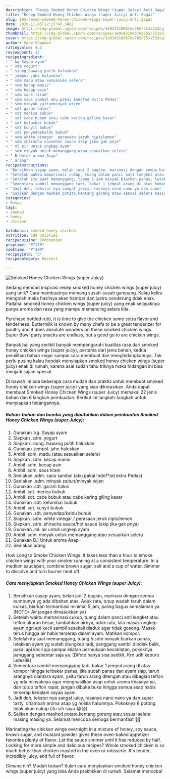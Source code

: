 ```yaml
---
description: "Resep Smoked Honey Chicken Wings (super Juicy) Anti Gagal"
title: "Resep Smoked Honey Chicken Wings (super Juicy) Anti Gagal"
slug: 195-resep-smoked-honey-chicken-wings-super-juicy-anti-gagal
date: 2020-11-05T12:27:47.340Z
image: https://img-global.cpcdn.com/recipes/1e914318967ea765/751x532cq70/smoked-honey-chicken-wings-super-juicy-foto-resep-utama.jpg
thumbnail: https://img-global.cpcdn.com/recipes/1e914318967ea765/751x532cq70/smoked-honey-chicken-wings-super-juicy-foto-resep-utama.jpg
cover: https://img-global.cpcdn.com/recipes/1e914318967ea765/751x532cq70/smoked-honey-chicken-wings-super-juicy-foto-resep-utama.jpg
author: Gene Chapman
ratingvalue: 4.3
reviewcount: 15
recipeingredient:
- " kg Sayap ayam"
- " sdm yogurt"
- " siung bawang putih haluskan"
- " jempol jahe haluskan"
- " sdm madu atau sesuaikan selera"
- " sdm kecap manis"
- " sdm kecap asin"
- " sdm saus tiram"
- " sdm saos sambal aku pakai Indofod extra Pedas"
- " sdm minyak zaitunminyak wijen"
- " sdt garam halus"
- " sdt merica bubuk"
- " sdt cabe bubuk atau cabe kering giling kasar"
- " sdt ketumbar bubuk"
- " sdt kunyit bubuk"
- " sdt penyedapkaldu bubuk"
- " sdm white vinegar  perasaan jeruk nipislemon"
- " sdm shiracha saucehot sauce skip jika gak pnya"
- " ml air untuk ungkep ayam"
- " sdm minyak untuk memanggang atau sesuaikan selera"
- " B Untuk aroma Asap"
- " arang"
recipeinstructions:
- "Bersihkan sayap ayam, belah jadi 2 bagian, marinasi dengan semua bumbunya yg ada dibahan atas. Aduk rata, tutup wadah taruh dalam kulkas, biarkan termarinasi minimal 5 jam, paling bagus semalaman ya (NOTE= Air jangan dimasukkan ya)"
- "Setelah waktu memarinasi cukup, tuang dalam panci anti lengket atau teflon ukuran besar, tambahkan airnya, aduk rata, lalu masak ungkep ayam dgn api kecil sambil sesekali diaduk agar tidak gosong. Masak terus hingga air habis terserap dalam ayam. Matikan kompor."
- "Setelah itu saat memanggang, tuang 5.sdm minyak biarkan panas, letakkan ayam yg sudah diungkep tadi, panggang sambil dibolak balik, pakai api kecil aja sampai kliatan permukaan kecoklatan, pokoknya panggang sebentar saja ya. (Difoto hanya sisa sedikit, Krn udh keburu ludes😂)"
- "Sementara sambil memanggang tadi, bakar 1 jempol arang di atas kompor hingga terbakar panas, jika sudah panas dan ayam siap, taruh arangnya diantara ayam, yaitu taruh arang ditengah atau dibagian teflon yg ada minyaknya agar menghasilkan asap untuk aroma khasnya ya, dan tutup teflon rapat, jangan dibuka buka hingga semua asap habis terserap kedalam sayap ayam."
- "Jadi deh, tekstur nya sangat juicy, rasanya nano nano ya dan super tasty, ditambah aroma asap yg holala harumnya. Pokoknya 8 potong tidak akan cukup (itu sih saya 😂😆)"
- "Sajikan dengan mashed potato,kentang goreng atau sesuai selera masing masing ya. Selamat mencoba semoga bermanfaat 👩‍🍳"
categories:
- Resep
tags:
- smoked
- honey
- chicken

katakunci: smoked honey chicken 
nutrition: 108 calories
recipecuisine: Indonesian
preptime: "PT17M"
cooktime: "PT30M"
recipeyield: "2"
recipecategory: Dessert

---
```



![Smoked Honey Chicken Wings (super Juicy)](https://img-global.cpcdn.com/recipes/1e914318967ea765/751x532cq70/smoked-honey-chicken-wings-super-juicy-foto-resep-utama.jpg)

Sedang mencari inspirasi resep smoked honey chicken wings (super juicy) yang unik? Cara membuatnya memang susah-susah gampang. Kalau keliru mengolah maka hasilnya akan hambar dan justru cenderung tidak enak. Padahal smoked honey chicken wings (super juicy) yang enak selayaknya punya aroma dan rasa yang mampu memancing selera kita.

Purchase bottled rub), it is time to give the chicken some extra flavor and tenderness. Buttermilk is known by many chefs to be a great tenderizer for poultry and it does absolute wonders on these smoked chicken wings. Super Bowl party snacks are endless, but a good go to are chicken wings.

Banyak hal yang sedikit banyak mempengaruhi kualitas rasa dari smoked honey chicken wings (super juicy), pertama dari jenis bahan, kedua pemilihan bahan segar sampai cara membuat dan menghidangkannya. Tak perlu pusing kalau hendak menyiapkan smoked honey chicken wings (super juicy) enak di rumah, karena asal sudah tahu triknya maka hidangan ini bisa menjadi sajian spesial.


Di bawah ini ada beberapa cara mudah dan praktis untuk membuat smoked honey chicken wings (super juicy) yang siap dikreasikan. Anda dapat membuat Smoked Honey Chicken Wings (super Juicy) memakai 22 jenis bahan dan 6 langkah pembuatan. Berikut ini langkah-langkah untuk menyiapkan hidangannya.

<!--inarticleads1-->

##### Bahan-bahan dan bumbu yang dibutuhkan dalam pembuatan Smoked Honey Chicken Wings (super Juicy):

1. Gunakan  .kg. Sayap ayam
1. Siapkan  .sdm. yogurt
1. Siapkan  .siung. bawang putih haluskan
1. Gunakan  .jempol. jahe haluskan
1. Ambil  .sdm. madu (atau sesuaikan selera)
1. Siapkan  .sdm. kecap manis
1. Ambil  .sdm. kecap asin
1. Ambil  .sdm. saus tiram
1. Sediakan  .sdm. saos sambal (aku pakai Indof*od extra Pedas)
1. Sediakan  .sdm. minyak zaitun/minyak wijen
1. Gunakan  .sdt. garam halus
1. Ambil  .sdt. merica bubuk
1. Ambil  .sdt. cabe bubuk atau cabe kering giling kasar
1. Gunakan  .sdt. ketumbar bubuk
1. Ambil  .sdt. kunyit bubuk
1. Gunakan  .sdt. penyedap/kaldu bubuk
1. Siapkan  .sdm. white vinegar / perasaan jeruk nipis/lemon
1. Siapkan  .sdm. shiracha sauce/hot sauce (skip jika gak pnya)
1. Gunakan  .ml. air untuk ungkep ayam
1. Ambil  .sdm. minyak untuk memanggang atau sesuaikan selera
1. Gunakan  B.) Untuk aroma Asap=
1. Sediakan  arang


How Long to Smoke Chicken Wings. It takes less than a hour to smoke chicken wings with your smoker running at a consistent temperature. In a medium saucepan, combine brown sugar, salt and a cup of water. Simmer to dissolve and turn burner heat off. 

<!--inarticleads2-->

##### Cara menyiapkan Smoked Honey Chicken Wings (super Juicy):

1. Bersihkan sayap ayam, belah jadi 2 bagian, marinasi dengan semua bumbunya yg ada dibahan atas. Aduk rata, tutup wadah taruh dalam kulkas, biarkan termarinasi minimal 5 jam, paling bagus semalaman ya (NOTE= Air jangan dimasukkan ya)
1. Setelah waktu memarinasi cukup, tuang dalam panci anti lengket atau teflon ukuran besar, tambahkan airnya, aduk rata, lalu masak ungkep ayam dgn api kecil sambil sesekali diaduk agar tidak gosong. Masak terus hingga air habis terserap dalam ayam. Matikan kompor.
1. Setelah itu saat memanggang, tuang 5.sdm minyak biarkan panas, letakkan ayam yg sudah diungkep tadi, panggang sambil dibolak balik, pakai api kecil aja sampai kliatan permukaan kecoklatan, pokoknya panggang sebentar saja ya. (Difoto hanya sisa sedikit, Krn udh keburu ludes😂)
1. Sementara sambil memanggang tadi, bakar 1 jempol arang di atas kompor hingga terbakar panas, jika sudah panas dan ayam siap, taruh arangnya diantara ayam, yaitu taruh arang ditengah atau dibagian teflon yg ada minyaknya agar menghasilkan asap untuk aroma khasnya ya, dan tutup teflon rapat, jangan dibuka buka hingga semua asap habis terserap kedalam sayap ayam.
1. Jadi deh, tekstur nya sangat juicy, rasanya nano nano ya dan super tasty, ditambah aroma asap yg holala harumnya. Pokoknya 8 potong tidak akan cukup (itu sih saya 😂😆)
1. Sajikan dengan mashed potato,kentang goreng atau sesuai selera masing masing ya. Selamat mencoba semoga bermanfaat 👩‍🍳


Marinating the chicken wings overnight in a mixture of honey, soy sauce, brown sugar, and mustard powder gives these oven-baked appetizer favorites plenty of flavor. Let the sauce simmer until it has reduced by half. Looking for more simple and delicious recipes? Whole smoked chicken is so much better than chicken roasted in the oven or rotisserie. It&#39;s tender, incredibly juicy, and full of flavor. 

Gimana nih? Mudah bukan? Itulah cara menyiapkan smoked honey chicken wings (super juicy) yang bisa Anda praktikkan di rumah. Selamat mencoba!
